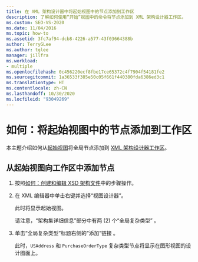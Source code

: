 ```yaml
---
title: 在 XML 架构设计器中将起始视图中的节点添加到工作区
description: 了解如何使用“开始”视图中的命令将节点添加到 XML 架构设计器工作区。
ms.custom: SEO-VS-2020
ms.date: 11/04/2016
ms.topic: how-to
ms.assetid: 3fc7af94-dcb8-4226-a577-43f03664388b
author: TerryGLee
ms.author: tglee
manager: jillfra
ms.workload:
- multiple
ms.openlocfilehash: 0c456220ecf8fbe17ce65372c4f7904f54181fe2
ms.sourcegitcommit: 1a36533f385e50c05f661f440380fda6386ed3c1
ms.translationtype: HT
ms.contentlocale: zh-CN
ms.lasthandoff: 10/30/2020
ms.locfileid: "93049269"
---
```

# <a name="how-to-add-nodes-to-the-workspace-from-the-start-view"></a>如何：将起始视图中的节点添加到工作区

本主题介绍如何从[起始视图](../xml-tools/start-view.md)将全局节点添加到 [XML 架构设计器工作区](../xml-tools/xml-schema-designer-workspace.md)。

## <a name="to-add-nodes-to-the-workspace-from-the-start-view"></a>从起始视图向工作区中添加节点

1. 按照[如何：创建和编辑 XSD 架构文件](../xml-tools/how-to-create-and-edit-an-xsd-schema-file.md)中的步骤操作。

2. 在 XML 编辑器中单击右键并选择“视图设计器”。

     此时将显示起始视图。

     请注意，“架构集详细信息”部分中有两 (2) 个“全局复杂类型”  。

3. 单击“全局复杂类型”标题右侧的“添加”链接 。

     此时，`USAddress` 和 `PurchaseOrderType` 复杂类型节点将显示在图形视图的设计图面上。
